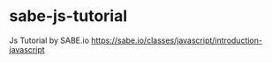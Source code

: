 # sabe-js-tutorial
Js Tutorial by SABE.io
https://sabe.io/classes/javascript/introduction-javascript
